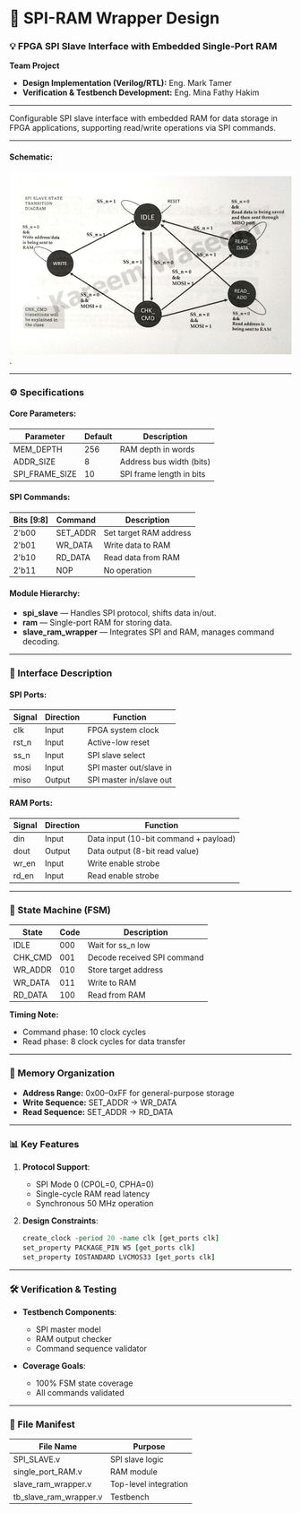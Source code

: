 # 📡 SPI-RAM Wrapper Design

### 💡 FPGA SPI Slave Interface with Embedded Single-Port RAM  
**Team Project**  
- **Design Implementation (Verilog/RTL):** Eng. Mark Tamer  
- **Verification & Testbench Development:** Eng. Mina Fathy Hakim  

---

Configurable SPI slave interface with embedded RAM for data storage in FPGA applications, supporting read/write operations via SPI commands.

---


#### Schematic:
![SPI_Wrapper_FSM](https://github.com/Mina-Fathy23/Digital_Design_Diploma/blob/d54bd75e69a4d6600e60ddfa9fc32b470d70fe58/SPI_Wrapper_Project_2/SPI_Wrapper_FSM.jpg).


---

### ⚙️ Specifications

#### Core Parameters:
| Parameter        | Default | Description                          |
|------------------|---------|--------------------------------------|
| MEM_DEPTH        | 256     | RAM depth in words                   |
| ADDR_SIZE        | 8       | Address bus width (bits)             |
| SPI_FRAME_SIZE   | 10      | SPI frame length in bits             |

#### SPI Commands:
| Bits [9:8] | Command  | Description                  |
|------------|----------|------------------------------|
| 2'b00      | SET_ADDR | Set target RAM address       |
| 2'b01      | WR_DATA  | Write data to RAM            |
| 2'b10      | RD_DATA  | Read data from RAM           |
| 2'b11      | NOP      | No operation                 |

#### Module Hierarchy:
- **spi_slave** — Handles SPI protocol, shifts data in/out.
- **ram** — Single-port RAM for storing data.
- **slave_ram_wrapper** — Integrates SPI and RAM, manages command decoding.

---

### 🔌 Interface Description

#### SPI Ports:
| Signal  | Direction | Function                               |
|---------|-----------|----------------------------------------|
| clk     | Input     | FPGA system clock                      |
| rst_n   | Input     | Active-low reset                       |
| ss_n    | Input     | SPI slave select                       |
| mosi    | Input     | SPI master out/slave in                |
| miso    | Output    | SPI master in/slave out                |

#### RAM Ports:
| Signal  | Direction | Function                               |
|---------|-----------|----------------------------------------|
| din     | Input     | Data input (10-bit command + payload)  |
| dout    | Output    | Data output (8-bit read value)         |
| wr_en   | Input     | Write enable strobe                    |
| rd_en   | Input     | Read enable strobe                     |

---

### 🧠 State Machine (FSM)

| State     | Code  | Description                              |
|-----------|-------|------------------------------------------|
| IDLE      | 000   | Wait for ss_n low                        |
| CHK_CMD   | 001   | Decode received SPI command              |
| WR_ADDR   | 010   | Store target address                     |
| WR_DATA   | 011   | Write to RAM                             |
| RD_DATA   | 100   | Read from RAM                            |

**Timing Note:**  
- Command phase: 10 clock cycles  
- Read phase: 8 clock cycles for data transfer  

---

### 📂 Memory Organization

- **Address Range:** 0x00–0xFF for general-purpose storage  
- **Write Sequence:** SET_ADDR → WR_DATA  
- **Read Sequence:** SET_ADDR → RD_DATA  

---

### 📊 Key Features

1. **Protocol Support**:
   - SPI Mode 0 (CPOL=0, CPHA=0)
   - Single-cycle RAM read latency
   - Synchronous 50 MHz operation

2. **Design Constraints**:
   ```tcl
   create_clock -period 20 -name clk [get_ports clk]
   set_property PACKAGE_PIN W5 [get_ports clk]
   set_property IOSTANDARD LVCMOS33 [get_ports clk]
   ```

---

### 🛠️ Verification & Testing

- **Testbench Components**:
  - SPI master model
  - RAM output checker
  - Command sequence validator

- **Coverage Goals**:
  - 100% FSM state coverage
  - All commands validated

---

### 📁 File Manifest

| File Name                  | Purpose                          |
|----------------------------|----------------------------------|
| SPI_SLAVE.v                | SPI slave logic                  |
| single_port_RAM.v          | RAM module                       |
| slave_ram_wrapper.v        | Top-level integration            |
| tb_slave_ram_wrapper.v     | Testbench                        |
